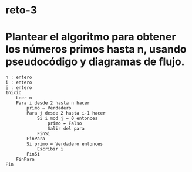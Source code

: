 # reto-3
#  Plantear el algoritmo para obtener los números primos hasta n, usando pseudocódigo y diagramas de flujo.

    n : entero
    i : entero
    j : entero
    Inicio
        Leer n
        Para i desde 2 hasta n hacer
            primo ← Verdadero
            Para j desde 2 hasta i-1 hacer
                Si i mod j = 0 entonces
                    primo ← Falso
                    Salir del para
                FinSi
            FinPara
            Si primo = Verdadero entonces
                Escribir i
            FinSi
        FinPara
    Fin
